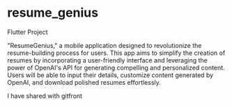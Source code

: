 # resume_genius
Flutter Project

"ResumeGenius," a mobile application designed to revolutionize the resume-building process for users. This app aims to simplify the creation of resumes by incorporating a user-friendly interface and leveraging the power of OpenAI's API for generating compelling and personalized content. Users will be able to input their details, customize content generated by OpenAI, and download polished resumes effortlessly.

I have shared with gitfront
